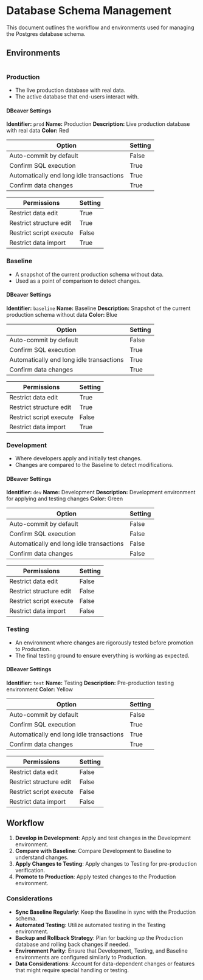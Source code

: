 # Database Schema Management

This document outlines the workflow and environments used for managing the Postgres database schema.

## Environments

```mermaid

```

### Production

-   The live production database with real data.
-   The active database that end-users interact with.

#### DBeaver Settings

**Identifier:** `prod`
**Name:** Production
**Description:** Live production database with real data
**Color:** Red

| Option                                   | Setting |
| ---------------------------------------- | ------- |
| Auto-commit by default                   | False   |
| Confirm SQL execution                    | True    |
| Automatically end long idle transactions | True    |
| Confirm data changes                     | True    |

| Permissions             | Setting |
| ----------------------- | ------- |
| Restrict data edit      | True    |
| Restrict structure edit | True    |
| Restrict script execute | False   |
| Restrict data import    | True    |

### Baseline

-   A snapshot of the current production schema without data.
-   Used as a point of comparison to detect changes.

#### DBeaver Settings

**Identifier:** `baseline`
**Name:** Baseline
**Description:** Snapshot of the current production schema without data
**Color:** Blue

| Option                                   | Setting |
| ---------------------------------------- | ------- |
| Auto-commit by default                   | False   |
| Confirm SQL execution                    | True    |
| Automatically end long idle transactions | True    |
| Confirm data changes                     | True    |

| Permissions             | Setting |
| ----------------------- | ------- |
| Restrict data edit      | True    |
| Restrict structure edit | True    |
| Restrict script execute | False   |
| Restrict data import    | True    |

### Development

-   Where developers apply and initially test changes.
-   Changes are compared to the Baseline to detect modifications.

#### DBeaver Settings

**Identifier:** `dev`
**Name:** Development
**Description:** Development environment for applying and testing changes
**Color:** Green

| Option                                   | Setting |
| ---------------------------------------- | ------- |
| Auto-commit by default                   | False   |
| Confirm SQL execution                    | False   |
| Automatically end long idle transactions | False   |
| Confirm data changes                     | False   |

| Permissions             | Setting |
| ----------------------- | ------- |
| Restrict data edit      | False   |
| Restrict structure edit | False   |
| Restrict script execute | False   |
| Restrict data import    | False   |

### Testing

-   An environment where changes are rigorously tested before promotion to Production.
-   The final testing ground to ensure everything is working as expected.

#### DBeaver Settings

**Identifier:** `test`
**Name:** Testing
**Description:** Pre-production testing environment
**Color:** Yellow

| Option                                   | Setting |
| ---------------------------------------- | ------- |
| Auto-commit by default                   | False   |
| Confirm SQL execution                    | True    |
| Automatically end long idle transactions | True    |
| Confirm data changes                     | True    |

| Permissions             | Setting |
| ----------------------- | ------- |
| Restrict data edit      | False   |
| Restrict structure edit | False   |
| Restrict script execute | False   |
| Restrict data import    | False   |

## Workflow

1. **Develop in Development**: Apply and test changes in the Development environment.
2. **Compare with Baseline**: Compare Development to Baseline to understand changes.
3. **Apply Changes to Testing**: Apply changes to Testing for pre-production verification.
4. **Promote to Production**: Apply tested changes to the Production environment.

### Considerations

-   **Sync Baseline Regularly**: Keep the Baseline in sync with the Production schema.
-   **Automated Testing**: Utilize automated testing in the Testing environment.
-   **Backup and Rollback Strategy**: Plan for backing up the Production database and rolling back changes if needed.
-   **Environment Parity**: Ensure that Development, Testing, and Baseline environments are configured similarly to Production.
-   **Data Considerations**: Account for data-dependent changes or features that might require special handling or testing.

